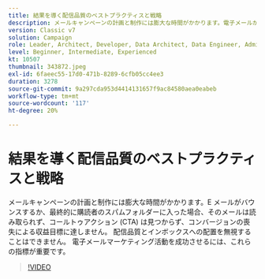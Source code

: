 ```yaml
---
title: 結果を導く配信品質のベストプラクティスと戦略
description: メールキャンペーンの計画と制作には膨大な時間がかかります。電子メールがバウンスするか、最終的に購読者のスパムフォルダーに入った場合、購読者は… （説明は 60 ～ 160 文字にする必要があります）
version: Classic v7
solution: Campaign
role: Leader, Architect, Developer, Data Architect, Data Engineer, Admin, User
level: Beginner, Intermediate, Experienced
kt: 10507
thumbnail: 343872.jpeg
exl-id: 6faeec55-17d0-471b-8289-6cfb05cc4ee3
duration: 3278
source-git-commit: 9a297cda953d4414131657f9ac84580aea0eabeb
workflow-type: tm+mt
source-wordcount: '117'
ht-degree: 20%

---
```


# 結果を導く配信品質のベストプラクティスと戦略

メールキャンペーンの計画と制作には膨大な時間がかかります。E メールがバウンスするか、最終的に購読者のスパムフォルダーに入った場合、そのメールは読み取られず、コールトゥアクション (CTA) は見つからず、コンバージョンの喪失による収益目標に達しません。 配信品質とインボックスへの配置を無視することはできません。 電子メールマーケティング活動を成功させるには、これらの指標が重要です。

>[!VIDEO](https://video.tv.adobe.com/v/343872/?quality=12&learn=on)
